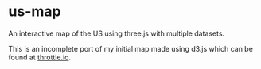 us-map
======

An interactive map of the US using three.js with multiple datasets.

This is an incomplete port of my initial map made using d3.js which can be found at [throttle.io](http://throttle.io/election/2012).
